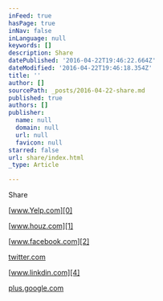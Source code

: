 ```yaml
---
inFeed: true
hasPage: true
inNav: false
inLanguage: null
keywords: []
description: Share
datePublished: '2016-04-22T19:46:22.664Z'
dateModified: '2016-04-22T19:46:18.354Z'
title: ''
author: []
sourcePath: _posts/2016-04-22-share.md
published: true
authors: []
publisher:
  name: null
  domain: null
  url: null
  favicon: null
starred: false
url: share/index.html
_type: Article

---
```

Share

[www.Yelp.com][0]

[www.houz.com][1]

[www.facebook.com][2]

[twitter.com][3]

[www.linkdin.com][4]

[plus.google.com][5]

[0]: http://www.yelp.com/biz/hunter-home-staging-and-design-seattle
[1]: http://www.houzz.com/pro/s2hunter/hunter-home-staging-and-design-llc
[2]: https://www.facebook.com/HunterHomeStagingDesignLlc?ref=hl
[3]: https://twitter.com/hunterstaging
[4]: https://www.linkedin.com/in/sandra-hunter-4b64b057
[5]: https://plus.google.com/u/0/+HunterHomeStagingandDesignLLCSeattle/about